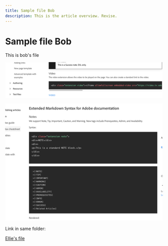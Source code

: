 ```yaml
---
title: Sample file Bob
description: This is the article overview. Revise.
---
```


# Sample file Bob

This is bob's file

![Example 1 image](assets/example-1.png)

![Example 2 image](assets/example-2.png)

Link in same folder:

[Ellie's file](file-ellie.md)

<!--

Link with difficult "escapes"

[Report Settings Difficult](../guide/basic-reporting/report-settings.md)

Root link = / plus pasted relative link:

[Report Settings Root](/help/guide/basic-reporting/report-settings.md)
-->
